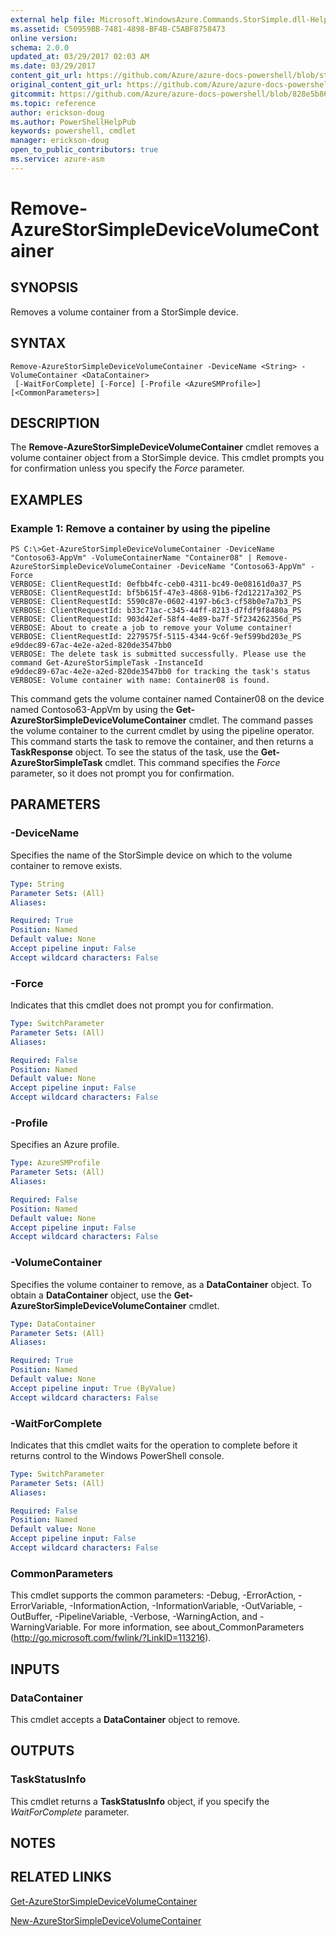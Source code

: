 ```yaml
---
external help file: Microsoft.WindowsAzure.Commands.StorSimple.dll-Help.xml
ms.assetid: C50959BB-7481-4898-BF4B-C5ABF8758473
online version:
schema: 2.0.0
updated_at: 03/29/2017 02:03 AM
ms.date: 03/29/2017
content_git_url: https://github.com/Azure/azure-docs-powershell/blob/staging/azureps-cmdlets-docs/ServiceManagement/Azure/v3.7.0/Remove-AzureStorSimpleDeviceVolumeContainer.md
original_content_git_url: https://github.com/Azure/azure-docs-powershell/blob/staging/azureps-cmdlets-docs/ServiceManagement/Azure/v3.7.0/Remove-AzureStorSimpleDeviceVolumeContainer.md
gitcommit: https://github.com/Azure/azure-docs-powershell/blob/828e5b8648af6bdf3119ffe0cd409647f00de183
ms.topic: reference
author: erickson-doug
ms.author: PowerShellHelpPub
keywords: powershell, cmdlet
manager: erickson-doug
open_to_public_contributors: true
ms.service: azure-asm
---
```


# Remove-AzureStorSimpleDeviceVolumeContainer

## SYNOPSIS
Removes a volume container from a StorSimple device.

## SYNTAX

```
Remove-AzureStorSimpleDeviceVolumeContainer -DeviceName <String> -VolumeContainer <DataContainer>
 [-WaitForComplete] [-Force] [-Profile <AzureSMProfile>] [<CommonParameters>]
```

## DESCRIPTION
The **Remove-AzureStorSimpleDeviceVolumeContainer** cmdlet removes a volume container object from a StorSimple device.
This cmdlet prompts you for confirmation unless you specify the *Force* parameter.

## EXAMPLES

### Example 1: Remove a container by using the pipeline
```
PS C:\>Get-AzureStorSimpleDeviceVolumeContainer -DeviceName "Contoso63-AppVm" -VolumeContainerName "Container08" | Remove-AzureStorSimpleDeviceVolumeContainer -DeviceName "Contoso63-AppVm" -Force
VERBOSE: ClientRequestId: 0efbb4fc-ceb0-4311-bc49-0e08161d0a37_PS
VERBOSE: ClientRequestId: bf5b615f-47e3-4868-91b6-f2d12217a302_PS
VERBOSE: ClientRequestId: 5590c87e-0602-4197-b6c3-cf58b0e7a7b3_PS
VERBOSE: ClientRequestId: b33c71ac-c345-44ff-8213-d7fdf9f8480a_PS
VERBOSE: ClientRequestId: 903d42ef-58f4-4e89-ba7f-5f234262356d_PS
VERBOSE: About to create a job to remove your Volume container! 
VERBOSE: ClientRequestId: 2279575f-5115-4344-9c6f-9ef599bd203e_PS
e9ddec89-67ac-4e2e-a2ed-820de3547bb0
VERBOSE: The delete task is submitted successfully. Please use the command Get-AzureStorSimpleTask -InstanceId
e9ddec89-67ac-4e2e-a2ed-820de3547bb0 for tracking the task's status
VERBOSE: Volume container with name: Container08 is found.
```

This command gets the volume container named Container08 on the device named Contoso63-AppVm by using the **Get-AzureStorSimpleDeviceVolumeContainer** cmdlet.
The command passes the volume container to the current cmdlet by using the pipeline operator.
This command starts the task to remove the container, and then returns a **TaskResponse** object.
To see the status of the task, use the **Get-AzureStorSimpleTask** cmdlet.
This command specifies the *Force* parameter, so it does not prompt you for confirmation.

## PARAMETERS

### -DeviceName
Specifies the name of the StorSimple device on which to the volume container to remove exists.

```yaml
Type: String
Parameter Sets: (All)
Aliases: 

Required: True
Position: Named
Default value: None
Accept pipeline input: False
Accept wildcard characters: False
```

### -Force
Indicates that this cmdlet does not prompt you for confirmation.

```yaml
Type: SwitchParameter
Parameter Sets: (All)
Aliases: 

Required: False
Position: Named
Default value: None
Accept pipeline input: False
Accept wildcard characters: False
```

### -Profile
Specifies an Azure profile.

```yaml
Type: AzureSMProfile
Parameter Sets: (All)
Aliases: 

Required: False
Position: Named
Default value: None
Accept pipeline input: False
Accept wildcard characters: False
```

### -VolumeContainer
Specifies the volume container to remove, as a **DataContainer** object.
To obtain a **DataContainer** object, use the **Get-AzureStorSimpleDeviceVolumeContainer** cmdlet.

```yaml
Type: DataContainer
Parameter Sets: (All)
Aliases: 

Required: True
Position: Named
Default value: None
Accept pipeline input: True (ByValue)
Accept wildcard characters: False
```

### -WaitForComplete
Indicates that this cmdlet waits for the operation to complete before it returns control to the Windows PowerShell console.

```yaml
Type: SwitchParameter
Parameter Sets: (All)
Aliases: 

Required: False
Position: Named
Default value: None
Accept pipeline input: False
Accept wildcard characters: False
```

### CommonParameters
This cmdlet supports the common parameters: -Debug, -ErrorAction, -ErrorVariable, -InformationAction, -InformationVariable, -OutVariable, -OutBuffer, -PipelineVariable, -Verbose, -WarningAction, and -WarningVariable. For more information, see about_CommonParameters (http://go.microsoft.com/fwlink/?LinkID=113216).

## INPUTS

### DataContainer
This cmdlet accepts a **DataContainer** object to remove.

## OUTPUTS

### TaskStatusInfo
This cmdlet returns a **TaskStatusInfo** object, if you specify the *WaitForComplete* parameter.

## NOTES

## RELATED LINKS

[Get-AzureStorSimpleDeviceVolumeContainer](./Get-AzureStorSimpleDeviceVolumeContainer.md)

[New-AzureStorSimpleDeviceVolumeContainer](./New-AzureStorSimpleDeviceVolumeContainer.md)


